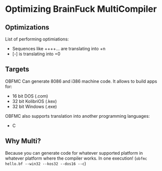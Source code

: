 # Optimizing BrainFuck MultiCompiler

## Optimizations

List of performing optimiations:
* Sequences like ++++... are translating into +n
* \[-\] is translating into =0

## Targets

OBFMC Can generate 8086 and i386 machine code. It allows to build apps for:
* 16 bit DOS (.com)
* 32 bit KolibriOS (.kex)
* 32 bit Windows (.exe)

OBFMC also supports translation into another programming languages:
* C

## Why Multi?

Because you can generate code for whatever supported platform in whatever platform where the compiler works. In one execution! (```obfmc hello.bf --win32 --kos32 --dos16 --c```)
